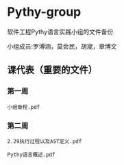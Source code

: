 # Pythy-group

软件工程Pythy语言实践小组的文件备份

小组成员:罗溥涵，莫会民，胡宬，章博文


## 课代表（重要的文件）

### 第一周
`小组章程.pdf`

### 第二周
`2.29执行过程以及AST定义.pdf`

`Pythy语言概述.pdf`
